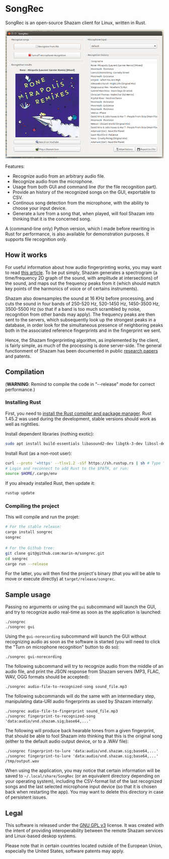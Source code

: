 # SongRec

SongRec is an open-source Shazam client for Linux, written in Rust.

![Screenshot](Screenshot.png?raw=true)

Features:

* Recognize audio from an arbitrary audio file.
* Recognize audio from the microphone.
* Usage from both GUI and command line (for the file recognition part).
* Provide an history of the recognized songs on the GUI, exportable to CSV.
* Continous song detection from the microphone, with the ability to choose your input device.
* Generate a lure from a song that, when played, will fool Shazam into thinking that it is the concerned song.

A (command-line only) Python version, which I made before rewriting in Rust for performance, is also available for demonstration purposes. It supports file recognition only.

## How it works

For useful information about how audio fingerprinting works, you may want to read [this article](http://coding-geek.com/how-shazam-works/). To be put simply, Shazam generates a spectrogram (a time/frequency 2D graph of the sound, with amplitude at intersections) of the sound, and maps out the frequency peaks from it (which should match key points of the harmonics of voice or of certains instruments).

Shazam also downsamples the sound at 16 KHz before processing, and cuts the sound in four bands of 250-520 Hz, 520-1450 Hz, 1450-3500 Hz, 3500-5500 Hz (so that if a band is too much scrambled by noise, recognition from other bands may apply). The frequency peaks are then sent to the servers, which subsequently look up the strongest peaks in a database, in order look for the simultaneous presence of neighboring peaks both in the associated reference fingerprints and in the fingerprint we sent.

Hence, the Shazam fingerprinting algorithm, as implemented by the client, is fairly simple, as much of the processing is done server-side. The general functionment of Shazam has been documented in public [research papers](https://www.ee.columbia.edu/~dpwe/papers/Wang03-shazam.pdf) and patents.

## Compilation

(**WARNING**: Remind to compile the code in "--release" mode for correct performance.)

### Installing Rust

First, you need to [install the Rust compiler and package manager](https://www.rust-lang.org/tools/install). Rust 1.45.2 was used during the development, stable versions should work as well as nightlies.

Install dependent libraries (nothing exotic):

```bash
sudo apt install build-essentials libasound2-dev libgtk-3-dev libssl-dev
```

Install Rust (as a non-root user):

```bash
curl --proto '=https' --tlsv1.2 -sSf https://sh.rustup.rs | sh # Type "1"
# Login and reconnect to add Rust to the $PATH, or run:
source $HOME/.cargo/env
```

If you already installed Rust, then update it:

```bash
rustup update
```

### Compiling the project

This will compile and run the projet:

```bash
# For the stable release:
cargo install songrec
songrec

# For the Github tree:
git clone git@github.com:marin-m/songrec.git
cd songrec
cargo run --release
```

For the latter, you will then find the project's binary (that you will be able to move or execute directly) at `target/release/songrec`.

## Sample usage

Passing no arguments or using the `gui` subcommand will launch the GUI, and try to recognize audio real-time as soon as the application is launched:

```
./songrec
./songrec gui
```

Using the `gui-norecording` subcommand will launch the GUI without recognizing audio as soon as the software is started (you will need to click the "Turn on microphone recognition" button to do so):

```
./songrec gui-norecording
```

The following subcommand will try to recognize audio from the middle of an audio file, and print the JSON response from Shazam servers (MP3, FLAC, WAV, OGG formats should be accepted):

```
./songrec audio-file-to-recognized-song sound_file.mp3
```

The following subcommands will do the same with an intermediary step, manipulating data-URI audio fingerprints as used by Shazam internally:

```
./songrec audio-file-to-fingerprint sound_file.mp3
./songrec fingerprint-to-recognized-song 'data:audio/vnd.shazam.sig;base64,...'
```

The following will produce back hearable tones from a given fingerprint, that should be able to fool Shazam into thinking that this is the original song (either to the default audio output device, or to a .WAV file):

```
./songrec fingerprint-to-lure 'data:audio/vnd.shazam.sig;base64,...'
./songrec fingerprint-to-lure 'data:audio/vnd.shazam.sig;base64,...' /tmp/output.wav
```

When using the application, you may notice that certain information will be saved to `~/.local/share/SongRec` (or an equivalent directory depending on your operating system), including the CSV-format list of the last recognized songs and the last selected microphone input device (so that it is chosen back when restarting the app). You may want to delete this directory in case of persistent issues.

## Legal

This software is released under the [GNU GPL v3](https://www.gnu.org/licenses/gpl-3.0.html) license. It was created with the intent of providing interoperability between the remote Shazam services and Linux-based deskop systems.

Please note that in certain countries located outside of the European Union, especially the United States, software patents may apply.

